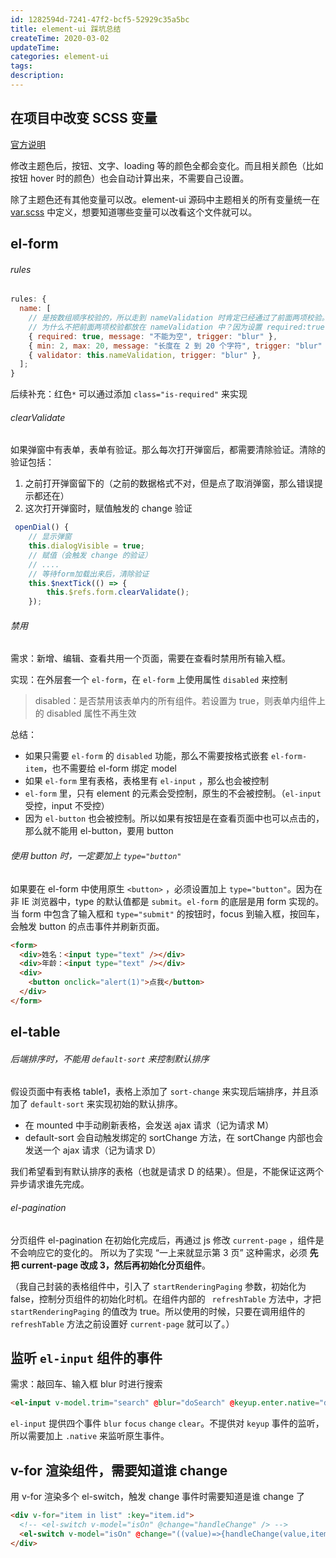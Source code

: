 ```yaml
---
id: 1282594d-7241-47f2-bcf5-52929c35a5bc
title: element-ui 踩坑总结
createTime: 2020-03-02
updateTime:
categories: element-ui
tags:
description:
---
```


## 在项目中改变 SCSS 变量

[官方说明](https://element.eleme.cn/#/zh-CN/component/custom-theme#zai-xiang-mu-zhong-gai-bian-scss-bian-liang)

修改主题色后，按钮、文字、loading 等的颜色全都会变化。而且相关颜色（比如按钮 hover 时的颜色）也会自动计算出来，不需要自己设置。

除了主题色还有其他变量可以改。element-ui 源码中主题相关的所有变量统一在 [var.scss](https://github.com/ElemeFE/element/blob/dev/packages/theme-chalk/src/common/var.scss) 中定义，想要知道哪些变量可以改看这个文件就可以。

## el-form

###### rules

```javascript
rules: {
  name: [
    // 是按数组顺序校验的，所以走到 nameValidation 时肯定已经通过了前面两项校验。
    // 为什么不把前面两项校验都放在 nameValidation 中？因为设置 required:true 可以出现红色*
    { required: true, message: "不能为空", trigger: "blur" },
    { min: 2, max: 20, message: "长度在 2 到 20 个字符", trigger: "blur" },
    { validator: this.nameValidation, trigger: "blur" },
  ];
}
```

后续补充：红色`*` 可以通过添加 `class="is-required"` 来实现

###### clearValidate

如果弹窗中有表单，表单有验证。那么每次打开弹窗后，都需要清除验证。清除的验证包括：

1. 之前打开弹窗留下的（之前的数据格式不对，但是点了取消弹窗，那么错误提示都还在）
2. 这次打开弹窗时，赋值触发的 change 验证

```js
 openDial() {
	// 显示弹窗
	this.dialogVisible = true;
	// 赋值（会触发 change 的验证）
	// ....
	// 等待form加载出来后，清除验证
	this.$nextTick(() => {
	    this.$refs.form.clearValidate();
	});
```

###### 禁用

需求：新增、编辑、查看共用一个页面，需要在查看时禁用所有输入框。

实现：在外层套一个 `el-form`，在 `el-form` 上使用属性 `disabled` 来控制

> disabled：是否禁用该表单内的所有组件。若设置为 true，则表单内组件上的 disabled 属性不再生效

总结：

- 如果只需要 `el-form` 的 `disabled` 功能，那么不需要按格式嵌套 `el-form-item`，也不需要给 el-form 绑定 model
- 如果 `el-form` 里有表格，表格里有 `el-input` ，那么也会被控制
- `el-form` 里，只有 element 的元素会受控制，原生的不会被控制。（`el-input` 受控，input 不受控）
- 因为 `el-button` 也会被控制。所以如果有按钮是在查看页面中也可以点击的，那么就不能用 el-button，要用 button

###### 使用 button 时，一定要加上 `type="button"`

如果要在 el-form 中使用原生 `<button>` ，必须设置加上 `type="button"`。因为在非 IE 浏览器中，type 的默认值都是 `submit`。`el-form` 的底层是用 form 实现的。当 form 中包含了输入框和 `type="submit"` 的按钮时，focus 到输入框，按回车，会触发 button 的点击事件并刷新页面。

```html
<form>
  <div>姓名：<input type="text" /></div>
  <div>年龄：<input type="text" /></div>
  <div>
    <button onclick="alert(1)">点我</button>
  </div>
</form>
```

## el-table

###### 后端排序时，不能用 `default-sort` 来控制默认排序

假设页面中有表格 table1，表格上添加了 `sort-change` 来实现后端排序，并且添加了 `default-sort` 来实现初始的默认排序。

- 在 mounted 中手动刷新表格，会发送 ajax 请求（记为请求 M）
- default-sort 会自动触发绑定的 sortChange 方法，在 sortChange 内部也会发送一个 ajax 请求（记为请求 D）

我们希望看到有默认排序的表格（也就是请求 D 的结果）。但是，不能保证这两个异步请求谁先完成。

###### el-pagination

分页组件 el-pagination 在初始化完成后，再通过 js 修改 `current-page` ，组件是不会响应它的变化的。
所以为了实现 “一上来就显示第 3 页” 这种需求，必须 **先把 current-page 改成 3，然后再初始化分页组件**。

（我自己封装的表格组件中，引入了 `startRenderingPaging` 参数，初始化为 false，控制分页组件的初始化时机。在组件内部的 ` refreshTable` 方法中，才把 `startRenderingPaging` 的值改为 true。所以使用的时候，只要在调用组件的 `refreshTable` 方法之前设置好 `current-page` 就可以了。）

## 监听 `el-input` 组件的事件

需求：敲回车、输入框 blur 时进行搜索

```html
<el-input v-model.trim="search" @blur="doSearch" @keyup.enter.native="doSearch"></el-input>
```

`el-input` 提供四个事件 `blur` `focus` `change` `clear`。不提供对 `keyup` 事件的监听，所以需要加上 `.native` 来监听原生事件。

## v-for 渲染组件，需要知道谁 change

用 v-for 渲染多个 el-switch，触发 change 事件时需要知道是谁 change 了

```html
<div v-for="item in list" :key="item.id">
  <!-- <el-switch v-model="isOn" @change="handleChange" /> -->
  <el-switch v-model="isOn" @change="((value)=>{handleChange(value,item)})" />
</div>
```
